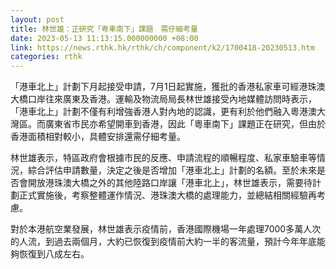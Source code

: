 ```yaml
---
layout: post
title: 林世雄：正研究「粤車南下」課題　需仔細考量
date: 2023-05-13 11:13:15.000000000 +08:00
link: https://news.rthk.hk/rthk/ch/component/k2/1700418-20230513.htm
categories: rthk
---
```


「港車北上」計劃下月起接受申請，7月1日起實施，獲批的香港私家車可經港珠澳大橋口岸往來廣東及香港。運輸及物流局局長林世雄接受內地媒體訪問時表示，「港車北上」計劃不僅有利增強香港人對內地的認識，更有利於他們融入粵港澳大灣區。而廣東省市民亦希望開車到香港，因此「粵車南下」課題正在研究，但由於香港面積相對較小，具體安排還需仔細考量。

林世雄表示，特區政府會根據市民的反應、申請流程的順暢程度、私家車驗車等情況，綜合評估申請數量，決定之後是否增加「港車北上」計劃的名額。至於未來是否會開放港珠澳大橋之外的其他陸路口岸讓「港車北上」，林世雄表示，需要待計劃正式實施後，考察整體運作情況、港珠澳大橋的處理能力，並總結相關經驗再考慮。

對於本港航空業發展，林世雄表示疫情前，香港國際機場一年處理7000多萬人次的人流，到過去兩個月，大約已恢復到疫情前大約一半的客流量，預計今年年底能夠恢復到八成左右。
